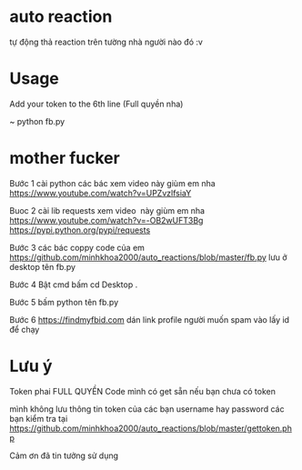 # auto reaction
tự động thả reaction trên tường nhà người nào đó :v

# Usage
Add your token to the 6th line (Full quyền nha)

~ python fb.py

# mother fucker

Bước 1 cài python các bác xem video này giùm em nha https://www.youtube.com/watch?v=UPZvzlfsiaY

Buoc 2 cài lib requests xem video  này giùm em nha https://www.youtube.com/watch?v=-OB2wUFT3Bg https://pypi.python.org/pypi/requests

Bước 3 các bác coppy code của em https://github.com/minhkhoa2000/auto_reactions/blob/master/fb.py
        lưu ở desktop tên fb.py 
        
Bước 4 Bật cmd bấm cd Desktop .

Bước 5 bấm python tên fb.py

Bước 6 https://findmyfbid.com dán link profile người muốn spam vào lấy id để chạy 

# Lưu ý 
Token phai FULL QUYỀN Code mình có get sẵn nếu bạn chưa có token

mình không lưu thông tin token của các bạn username hay password các bạn kiểm tra tại https://github.com/minhkhoa2000/auto_reactions/blob/master/gettoken.php

Cảm ơn đã tin tưởng sử dụng 
